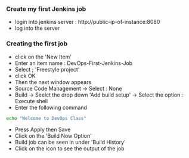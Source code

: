 ### Create my first Jenkins job
* login into jenkins server : http://public-ip-of-instance:8080
* log into the server
### Creating the first job
* click on the 'New Item'
* Enter an item name : DevOps-First-Jenkins-Job
* Select ; 'Freestyle project'
* click OK
* Then the next window appears
* Source Code Management -> Select : None
* Build -> Seelct the drop down 'Add build setup' -> Select the option : Execute shell
* Enter the following command 
``` bash 
echo "Welcome to DevOps Class"
```
* Press Apply then Save
* Click on the 'Build Now Option'
* Build job can be seen in under 'Build History'
* Click on the icon to see the output of the job


